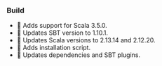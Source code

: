 ### Build

- 🔧 Adds support for Scala 3.5.0.
- 🔧 Updates SBT version to 1.10.1.
- 🔧 Updates Scala versions to 2.13.14 and 2.12.20.
- 🔧 Adds installation script.
- 🔧 Updates dependencies and SBT plugins.